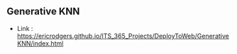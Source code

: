 ## Generative KNN

* Link : https://ericrodgers.github.io/ITS_365_Projects/DeployToWeb/GenerativeKNN/index.html
